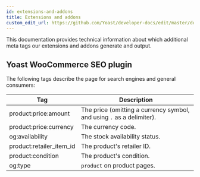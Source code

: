 ```yaml
---
id: extensions-and-addons
title: Extensions and addons
custom_edit_url: https://github.com/Yoast/developer-docs/edit/master/docs/features/meta-tags/extensions-and-addons.md
---
```

This documentation provides technical information about which additional meta tags our extensions and addons generate and output.

## Yoast WooCommerce SEO plugin

The following tags describe the page for search engines and general consumers:

| Tag | Description |
|---|----|
| product:price:amount | The price (omitting a currency symbol, and using `.` as a delimiter). |
| product:price:currency | The currency code. |
| og:availability | The stock availability status. |
| product:retailer_item_id | The product's retailer ID. |
| product:condition | The product's condition. |
| og:type | `product` on product pages. |
